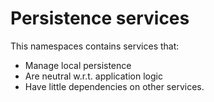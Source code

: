 ﻿# Persistence services

This namespaces contains services that:

* Manage local persistence
* Are neutral w.r.t. application logic
* Have little dependencies on other services.